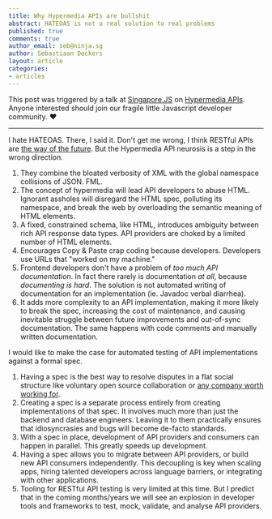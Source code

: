 ```yaml
---
title: Why Hypermedia APIs are bullshit
abstract: HATEOAS is not a real solution to real problems
published: true
comments: true
author_email: seb@ninja.sg
author: Sebastiaan Deckers
layout: article
categories:
- articles
---
```


This post was triggered by a talk at [Singapore.JS](http://www.meetup.com/Singapore-JS/) on [Hypermedia APIs](http://en.wikipedia.org/wiki/HATEOAS). Anyone interested should join our fragile little Javascript developer community. ♥

---

I hate HATEOAS. There, I said it. Don't get me wrong, I think RESTful APIs are [the way of the future](http://www.youtube.com/watch?v=4_Pbx9mvWPY). But the Hypermedia API neurosis is a step in the wrong direction.

1. They combine the bloated verbosity of XML with the global namespace collisions of JSON. FML.
1. The concept of hypermedia will lead API developers to abuse HTML. Ignorant assholes will disregard the HTML spec, polluting its namespace, and break the web by overloading the semantic meaning of HTML elements.
1. A fixed, constrained schema, like HTML, introduces ambiguity between rich API response data types. API providers are choked by a limited number of HTML elements.
1. Encourages Copy & Paste crap coding because developers. Developers use URLs that "worked on my machine."
1. Frontend developers don't have a problem of *too much API documentation*. In fact there rarely is documentation *at all*, because *documenting is hard*. The solution is not automated writing of documentation for an implementation (ie. Javadoc verbal diarrhea).
1. It adds more complexity to an API implementation, making it more likely to break the spec, increasing the cost of maintenance, and causing inevitable struggle between future improvements and out-of-sync documentation. The same happens with code comments and manually written documentation.

I would like to make the case for automated testing of API implementations against a formal spec.

1. Having a spec is the best way to resolve disputes in a flat social structure like voluntary open source collaboration or [any company worth working for](http://www.businessweek.com/articles/2012-04-27/why-there-are-no-bosses-at-valve).
1. Creating a spec is a separate process entirely from creating implementations of that spec. It involves much more than just the backend and database engineers. Leaving it to them practically ensures that idiosyncrasies and bugs will become de-facto standards.
1. With a spec in place, development of API providers and consumers can happen in parallel. This greatly speeds up development.
1. Having a spec allows you to migrate between API providers, or build new API consumers independently. This decoupling is key when scaling apps, hiring talented developers across language barriers, or integrating with other applications.
1. Tooling for RESTful API testing is very limited at this time. But I predict that in the coming months/years we will see an explosion in developer tools and frameworks to test, mock, validate, and analyse API providers.